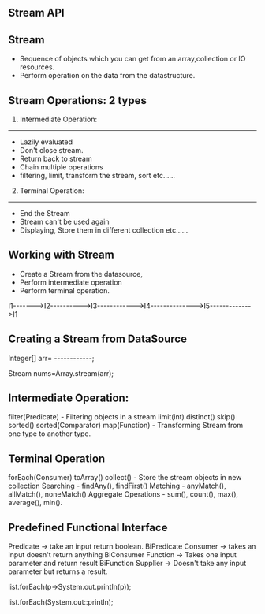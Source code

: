 Stream API
----------
Stream
------
- Sequence of objects which you can get from an array,collection or IO resources.
- Perform operation on the data from the datastructure.

Stream Operations: 2 types
--------------------------
1. Intermediate Operation:
--------------------------
   - Lazily evaluated
   - Don't close stream.
   - Return back to stream
   - Chain multiple operations
   - filtering, limit, transform the stream, sort etc......
   
2. Terminal Operation:
-----------------------
  - End the Stream
  - Stream can't be used again
  - Displaying, Store them in different collection etc......
  
Working with Stream
--------------------
- Create a Stream from the datasource,
- Perform intermediate operation
- Perform terminal operation.

I1------->I2---------->I3------------>I4-------------->I5------------->I1

Creating a Stream from DataSource
----------------------------------
Integer[] arr= ------------;

Stream<Integer> nums=Array.stream(arr);
    
Intermediate Operation:
------------------------
filter(Predicate) - Filtering objects in a stream
limit(int)
distinct()
skip()
sorted()
sorted(Comparator)
map(Function) - Transforming Stream from one type to another type.

Terminal Operation
------------------
forEach(Consumer)
toArray()
collect() - Store the stream objects in new collection
Searching - findAny(), findFirst()
Matching - anyMatch(), allMatch(), noneMatch()
Aggregate Operations - sum(), count(), max(), average(), min().


Predefined Functional Interface
-------------------------------
Predicate -> take an input return boolean.
BiPredicate
Consumer -> takes an input doesn't return anything
BiConsumer
Function -> Takes one input parameter and return result
BiFunction
Supplier -> Doesn't take any input parameter but returns a result.



list.forEach(p->System.out.println(p));

list.forEach(System.out::println);




















